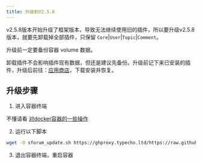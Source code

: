 ```yaml
---
title: 升级到V2.5.8
---
```


v2.5.8版本开始升级了框架版本，导致无法继续使用旧的插件，所以要升级v2.5.8版本，就要先卸载掉全部插件，只保留 `Core`|`User`|`Topic`|`Comment`。

升级前一定要备份容器 volume 数据。

卸载插件不会影响插件现有数据，但还是建议先备份。升级前记下来已安装的插件，升级后前往：[应用商店](https://www.runpod.cn/sforum/addons)，下载安装并恢复。

## 升级步骤
1. 进入容器终端

不懂请看 [对docker容器的一些操作](/use/docker/operate-container.html)

2. 运行以下脚本
```bash
wget -O sforum_update.sh https://ghproxy.typecho.ltd/https://raw.githubusercontent.com/zhuchunshu/sforum-script/main/update/v2.5.8.sh && chmod +x sforum_update.sh && bash ./sforum_update.sh && rm -rf sforum_update.sh
```

3. 退出容器终端，重启容器